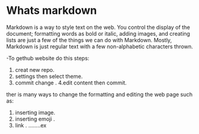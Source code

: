 # Whats markdown
Markdown is a way to style text on the web.
You control the display of the document; formatting words as bold or italic, adding images, and creating lists are just a few of the things we can do with Markdown.
Mostly, Markdown is just regular text with a few non-alphabetic characters thrown.


-To gethub website do this steps:
1. creat new repo.
2. settings then select theme. 
3. commit change .
4.edit content then commit.

ther is many ways to change the  formatting and editing the web page such as:
1. inserting image.
2. inserting emoji .
3. link .
........ex 



